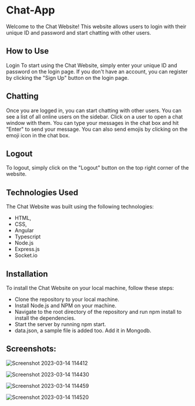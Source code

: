 # Chat-App

Welcome to the Chat Website! This website allows users to login with their unique ID and password and start chatting with other users.

## How to Use
Login
To start using the Chat Website, simply enter your unique ID and password on the login page. If you don't have an account, you can register by clicking the "Sign Up" button on the login page.

## Chatting
Once you are logged in, you can start chatting with other users. You can see a list of all online users on the sidebar. Click on a user to open a chat window with them. You can type your messages in the chat box and hit "Enter" to send your message. You can also send emojis by clicking on the emoji icon in the chat box.

## Logout
To logout, simply click on the "Logout" button on the top right corner of the website.

## Technologies Used
The Chat Website was built using the following technologies:

- HTML,
- CSS,
- Angular
- Typescript
- Node.js
- Express.js
- Socket.io

## Installation
To install the Chat Website on your local machine, follow these steps:

- Clone the repository to your local machine.
- Install Node.js and NPM on your machine.
- Navigate to the root directory of the repository and run npm install to install the dependencies.
- Start the server by running npm start.
- data.json, a sample file is added too. Add it in Mongodb. 
## Screenshots: 

![Screenshot 2023-03-14 114412](https://user-images.githubusercontent.com/107243951/224912596-e919e39f-f372-4704-9d99-a8172dbf59a9.png)

![Screenshot 2023-03-14 114430](https://user-images.githubusercontent.com/107243951/224912614-3ee1a3ca-f6e9-4ba1-82be-917639f08002.png)

![Screenshot 2023-03-14 114459](https://user-images.githubusercontent.com/107243951/224912618-443bb72b-10ad-4d00-ac96-307f2db5c987.png)

![Screenshot 2023-03-14 114520](https://user-images.githubusercontent.com/107243951/224912621-45194e4b-d6d7-4934-85b3-7558854eb09a.png)


